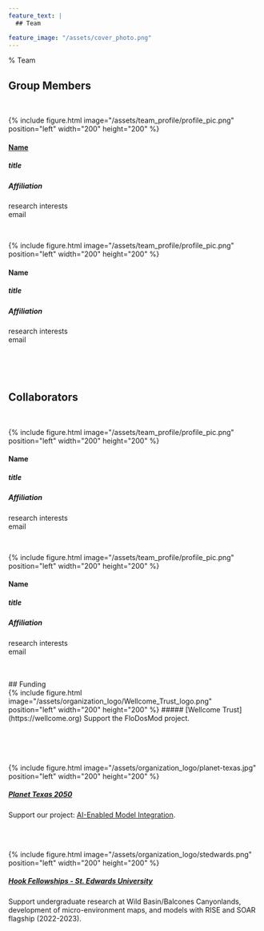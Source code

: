 ```yaml
---
feature_text: |
  ## Team

feature_image: "/assets/cover_photo.png"
---
```

% Team
## Group Members
<br />

{% include figure.html image="/assets/team_profile/profile_pic.png" position="left" width="200" height="200" %}
#### [Name](/ourteam/profile_example)
##### title
##### Affiliation
research interests<br />
email

<br />

{% include figure.html image="/assets/team_profile/profile_pic.png" position="left" width="200" height="200" %}
#### Name
##### title
##### Affiliation
research interests<br />
email

<br />
<br />
<br />

## Collaborators
<br />

{% include figure.html image="/assets/team_profile/profile_pic.png" position="left" width="200" height="200" %}
#### Name
##### title
##### Affiliation
research interests<br />
email

<br />

{% include figure.html image="/assets/team_profile/profile_pic.png" position="left" width="200" height="200" %}
#### Name
##### title
##### Affiliation
research interests<br />
email

<br />
<br />
## Funding
<br />
{% include figure.html image="/assets/organization_logo/Wellcome_Trust_logo.png" position="left" width="200" height="200" %}
##### [Wellcome Trust](https://wellcome.org)
Support the FloDosMod project.
<br />
<br />
<br />
<br />
<br />




{% include figure.html image="/assets/organization_logo/planet-texas.jpg" position="left" width="200" height="200" %}
##### [Planet Texas 2050](https://bridgingbarriers.utexas.edu/planet-texas-2050)
Support our project: [AI-Enabled Model Integration](https://bridgingbarriers.utexas.edu/planet-texas-2050/projects/ai-enabled-model-integration).

<br />
<br />

{% include figure.html image="/assets/organization_logo/stedwards.png" position="left" width="200" height="200" %}
##### [Hook Fellowships - St. Edwards University](https://www.stedwards.edu/wild-basin/research/hook-fellows)
Support undergraduate research at Wild Basin/Balcones Canyonlands, development of micro-environment maps, and models with RISE and SOAR flagship (2022-2023).
